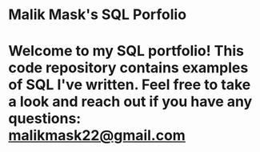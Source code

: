 #  Malik Mask's SQL Porfolio

# Welcome to my SQL portfolio! This code repository contains examples of SQL I've written. Feel free to take a look and reach out if you have any questions: malikmask22@gmail.com
